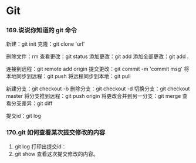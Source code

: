 # Git


### 169.说说你知道的 git 命令
新建：git init
克隆：git clone 'url'

删除文件：rm <filename>
查看更改：git status
添加更改：git add <filename>
添加全部更改：git add .

连接到远程：git remote add origin <url>
提交更改：git commit -m 'commit msg'
将本地同步到远程：git push
将远程同步到本地：git pull

新建分支：git checkout -b  <branch>
删除分支：git checkout -d  <branch>
切换分支：git checkout master
将分支推到远程：git push origin  <branch>
将更改合并到另一分支：git merge <branch>
查看分支差异：git diff  <branch>  <branch>

提交id：git log


### 170.git 如何查看某次提交修改的内容
1. git log 打印出提交id：<commitId>
2. git show <commitId> 查看这次提交修改的内容。